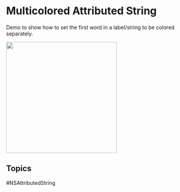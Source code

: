 # Multicolored Attributed String
Demo to show how to set the first word in a label/string to be colored separately.

<img src="https://user-images.githubusercontent.com/10712389/135697907-68581954-f91e-4b3d-b089-84faa0ea8ea3.png" width="300"/>

## Topics
#NSAttributedString
